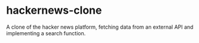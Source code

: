 # hackernews-clone

A clone of the hacker news platform, fetching data from an external API and implementing a search function. 
